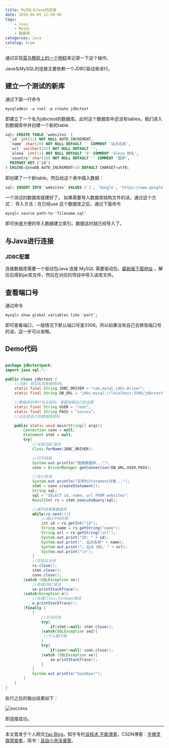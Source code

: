 ```yaml
---
title: MySQL与Java的连接
date: 2018-06-05 12:50:00
tags:
    - Java
    - MySQL
    - 数据库
categories: Java
catalog: true
---
```


通过实现[菜鸟教程上的一个例程](http://www.runoob.com/java/java-mysql-connect.html)来记录一下这个操作。

Java与MySQL的连接主要依赖一个JDBC驱动来进行。
## 建立一个测试的新库

通过下面一行命令

```
mysqladmin -u root -p create jdbctest
```

即建立了一个名为jdbctest的数据库。此时这个数据库中还没有tables。我们进入到数据库中并创建一个新的table

```sql
sql> CREATE TABLE `websites` (
  `id` int(11) NOT NULL AUTO_INCREMENT,
  `name` char(20) NOT NULL DEFAULT '' COMMENT '站点名称',
  `url` varchar(255) NOT NULL DEFAULT '',
  `alexa` int(11) NOT NULL DEFAULT '0' COMMENT 'Alexa 排名',
  `country` char(10) NOT NULL DEFAULT '' COMMENT '国家',
  PRIMARY KEY (`id`)
) ENGINE=InnoDB AUTO_INCREMENT=10 DEFAULT CHARSET=utf8;
```

即创建了一个新table。然后给这个表中插入数据：

```sql
sql> INSERT INTO `websites` VALUES ('1', 'Google', 'https://www.google.cm/', '1', 'USA'), ('2', '淘宝', 'https://www.taobao.com/', '13', 'CN'), ('3', '菜鸟教程', 'http://www.runoob.com', '5892', ''), ('4', '微博', 'http://weibo.com/', '20', 'CN'), ('5', 'Facebook', 'https://www.facebook.com/', '3', 'USA');

```
一个测试的数据库就建好了。
如果需要导入数据库结构文件的话，通过这个方式：
导入方法：在已经use 这个数据库之后，通过下面命令


```
mysql> source path-to-'filename.sql'
```

即可快速方便的导入数据建立索引。数据这时就已经导入了。

## 与Java进行连接
### JDBC配置
连接数据库需要一个驱动包Java 连接 MySQL 需要驱动包，[最新版下载地址](http://dev.mysql.com/downloads/connector/j/) ，解压后得到jar库文件，然后在对应的项目中导入该库文件。

## 查看端口号
通过命令

```
mysql> show global variables like 'port';
```
即可查看端口，一般情况下默认端口号是3306。所以如果没有自己去修改端口号的话，这一步可以省略。

## Demo代码

```java

package jdbctestpack;
import java.sql.*;

public class jdbctest {
    //JDBC 驱动名及数据库URL
    static final String JDBC_DRIVER = "com.mysql.jdbc.Driver";
    static final String DB_URL = "jdbc:mysql://localhost:3306/jdbctest";

    //数据库的用户名与密码，需要根据自己的设置
    static final String USER = "root";
    static final String PASS = "xxxxxx";
    //此处放自己的数据库密码

    public static void main(String[] args){
        Connection conn = null;
        Statement stmt = null;
        try{
            //注册JDBC驱动
            Class.forName(JDBC_DRIVER);

            //打开链接
            System.out.println("链接数据库...");
            conn = DriverManager.getConnection(DB_URL,USER,PASS);

            //执行查询
            System.out.println("实例化Statement对象...");
            stmt = conn.createStatement();
            String sql;
            sql = "SELECT id, name, url FROM websites";
            ResultSet rs = stmt.executeQuery(sql);

            //展开结果集数据库
            while(rs.next()){
                //通过字段检索
                int id = rs.getInt("id");
                String name = rs.getString("name");
                String url = rs.getString("url");
                System.out.print("ID: " + id);
                System.out.print(", 站点名称" + name);
                System.out.print(", 站点 URL: " + url);
                System.out.print("\n");
            }
            //完成后关闭
            rs.close();
            stmt.close();
            conn.close();
        }catch (SQLException se){
            //处理JDBC错误
            se.printStackTrace();
        }catch(Exception e){
            //处理Class.forName错误
            e.printStackTrace();
        }finally {
            {
                //关闭资源
                try{
                    if(stmt!=null) stmt.close();
                }catch(SQLException se2){
                 //什么都不做
                }
                try{
                    if(conn!=null) conn.close();
                }catch (SQLException se){
                    se.printStackTrace();
                }
            }
            System.out.println("Goodbye!");
        }
    }
}

```

执行之后的输出结果如下：

![success](http://upload-images.jianshu.io/upload_images/11400909-80fd63263e2f2843.jpg?imageMogr2/auto-orient/strip%7CimageView2/2/w/1240)

即连接成功。

***
本文首发于个人网页[Yao Blog](http://liyaolife.com)，知乎专栏[谈技术 不能潦草](https://zhuanlan.zhihu.com/c_175317330)，CSDN博客：[手握灵珠常奋笔](https://blog.csdn.net/GeneralLi95)，简书：[且自小尧没谁管](https://www.jianshu.com/u/2ad44a001d34)。
